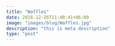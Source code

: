 ```yaml
---
title: "Waffles"
date: 2018-12-26T11:40:41+06:00
image: "images/blog/Waffles.jpg"
description: "this is meta description"
type: "post"
---
```


